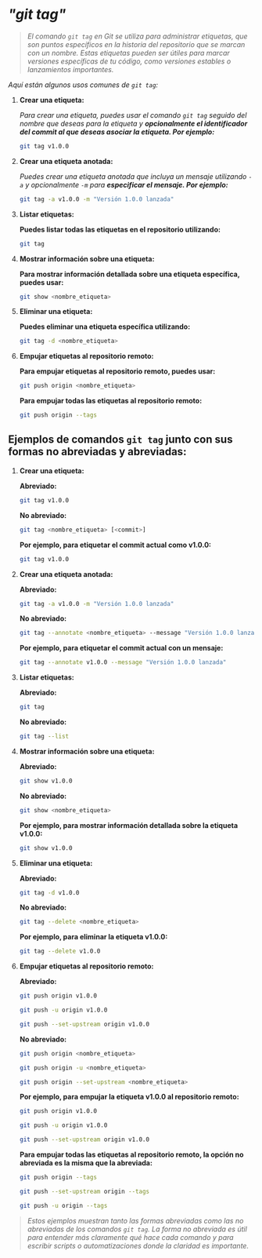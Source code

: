 <!-- Autor: Daniel Benjamin Perez Morales -->
<!-- GitHub: https://github.com/DanielBenjaminPerezMoralesDev13 -->
<!-- Gitlab: https://gitlab.com/DanielBenjaminPerezMoralesDev13 -->
<!-- Correo electrónico: danielperezdev@proton.me -->

# ***"git tag"***

> *El comando `git tag` en Git se utiliza para administrar etiquetas, que son puntos específicos en la historia del repositorio que se marcan con un nombre. Estas etiquetas pueden ser útiles para marcar versiones específicas de tu código, como versiones estables o lanzamientos importantes.*

*Aquí están algunos usos comunes de `git tag`:*

1. **Crear una etiqueta:**

   *Para crear una etiqueta, puedes usar el comando `git tag` seguido del nombre que deseas para la etiqueta y **opcionalmente el identificador del commit al que deseas asociar la etiqueta. Por ejemplo:***

   ```bash
   git tag v1.0.0
   ```

2. **Crear una etiqueta anotada:**

   *Puedes crear una etiqueta anotada que incluya un mensaje utilizando `-a` y opcionalmente `-m` para **especificar el mensaje. Por ejemplo:***

   ```bash
   git tag -a v1.0.0 -m "Versión 1.0.0 lanzada"
   ```

3. **Listar etiquetas:**

   **Puedes listar todas las etiquetas en el repositorio utilizando:**

   ```bash
   git tag
   ```

4. **Mostrar información sobre una etiqueta:**

   **Para mostrar información detallada sobre una etiqueta específica, puedes usar:**

   ```bash
   git show <nombre_etiqueta>
   ```

5. **Eliminar una etiqueta:**

   **Puedes eliminar una etiqueta específica utilizando:**

   ```bash
   git tag -d <nombre_etiqueta>
   ```

6. **Empujar etiquetas al repositorio remoto:**

   **Para empujar etiquetas al repositorio remoto, puedes usar:**

   ```bash
   git push origin <nombre_etiqueta>
   ```

   **Para empujar todas las etiquetas al repositorio remoto:**

   ```bash
   git push origin --tags
   ```

## **Ejemplos de comandos `git tag` junto con sus formas no abreviadas y abreviadas:**

1. **Crear una etiqueta:**

   **Abreviado:**

   ```bash
   git tag v1.0.0
   ```

   **No abreviado:**

   ```bash
   git tag <nombre_etiqueta> [<commit>]
   ```

   **Por ejemplo, para etiquetar el commit actual como v1.0.0:**

   ```bash
   git tag v1.0.0
   ```

2. **Crear una etiqueta anotada:**

   **Abreviado:**

   ```bash
   git tag -a v1.0.0 -m "Versión 1.0.0 lanzada"
   ```

   **No abreviado:**

   ```bash
   git tag --annotate <nombre_etiqueta> --message "Versión 1.0.0 lanzada" [<commit>]
   ```

   **Por ejemplo, para etiquetar el commit actual con un mensaje:**

   ```bash
   git tag --annotate v1.0.0 --message "Versión 1.0.0 lanzada"
   ```

3. **Listar etiquetas:**

   **Abreviado:**

   ```bash
   git tag
   ```

   **No abreviado:**

   ```bash
   git tag --list
   ```

4. **Mostrar información sobre una etiqueta:**

   **Abreviado:**

   ```bash
   git show v1.0.0
   ```

   **No abreviado:**

   ```bash
   git show <nombre_etiqueta>
   ```

   **Por ejemplo, para mostrar información detallada sobre la etiqueta v1.0.0:**

   ```bash
   git show v1.0.0
   ```

5. **Eliminar una etiqueta:**

   **Abreviado:**

   ```bash
   git tag -d v1.0.0
   ```

   **No abreviado:**

   ```bash
   git tag --delete <nombre_etiqueta>
   ```

   **Por ejemplo, para eliminar la etiqueta v1.0.0:**

   ```bash
   git tag --delete v1.0.0
   ```

6. **Empujar etiquetas al repositorio remoto:**

   **Abreviado:**

   ```bash
   git push origin v1.0.0
   ```

   ```bash
   git push -u origin v1.0.0
   ```

   ```bash
   git push --set-upstream origin v1.0.0
   ```

   **No abreviado:**

   ```bash
   git push origin <nombre_etiqueta>
   ```

   ```bash
   git push origin -u <nombre_etiqueta>
   ```

   ```bash
   git push origin --set-upstream <nombre_etiqueta>
   ```

   **Por ejemplo, para empujar la etiqueta v1.0.0 al repositorio remoto:**

   ```bash
   git push origin v1.0.0
   ```

   ```bash
   git push -u origin v1.0.0
   ```

   ```bash
   git push --set-upstream origin v1.0.0
   ```  

   **Para empujar todas las etiquetas al repositorio remoto, la opción no abreviada es la misma que la abreviada:**

   ```bash
   git push origin --tags
   ```

   ```bash
   git push --set-upstream origin --tags
   ```

   ```bash
   git push -u origin --tags
   ```

> *Estos ejemplos muestran tanto las formas abreviadas como las no abreviadas de los comandos `git tag`. La forma no abreviada es útil para entender más claramente qué hace cada comando y para escribir scripts o automatizaciones donde la claridad es importante.*
